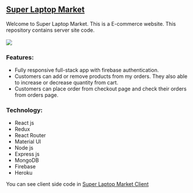 ## [Super Laptop Market](https://doctor-portal-5b73b.web.app/)
Welcome to Super Laptop Market. This is a E-commerce website. This repository contains server site code.
<br/>
<br/>
<img src="https://i.ibb.co/6BN4Zq2/Screenshot-2021-11-28-012019.png" />

### Features:
- Fully responsive full-stack app with firebase authentication.
- Customers can add or remove products from my orders. They also able to increase or decrease quantity from cart.
- Customers can place order from checkout page and check their orders from orders page.


### Technology:
- React js
- Redux
- React Router
- Material UI
- Node js
- Express js
- MongoDB
- Firebase 
- Heroku


You can see client side code in [Super Laptop Market Client](https://github.com/MohammadForkan/super-laptop-market-client)

